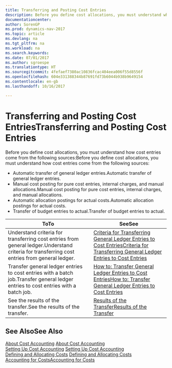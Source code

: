 ```yaml
---
title: Transferring and Posting Cost Entries
description: Before you define cost allocations, you must understand where cost entries come from.
documentationcenter: 
author: SorenGP
ms.prod: dynamics-nav-2017
ms.topic: article
ms.devlang: na
ms.tgt_pltfrm: na
ms.workload: na
ms.search.keywords: 
ms.date: 07/01/2017
ms.author: sgroespe
ms.translationtype: HT
ms.sourcegitcommit: 4fefaef7380ac10836fcac404eea006f55d8556f
ms.openlocfilehash: 604e331388344b87691fd73b6044b938b9649154
ms.contentlocale: en-gb
ms.lasthandoff: 10/16/2017

---
```

# <a name="transferring-and-posting-cost-entries"></a><span data-ttu-id="b2d18-103">Transferring and Posting Cost Entries</span><span class="sxs-lookup"><span data-stu-id="b2d18-103">Transferring and Posting Cost Entries</span></span>
<span data-ttu-id="b2d18-104">Before you define cost allocations, you must understand how cost entries come from the following sources:</span><span class="sxs-lookup"><span data-stu-id="b2d18-104">Before you define cost allocations, you must understand how cost entries come from the following sources:</span></span>  

-   <span data-ttu-id="b2d18-105">Automatic transfer of general ledger entries.</span><span class="sxs-lookup"><span data-stu-id="b2d18-105">Automatic transfer of general ledger entries.</span></span>  
-   <span data-ttu-id="b2d18-106">Manual cost posting for pure cost entries, internal charges, and manual allocations.</span><span class="sxs-lookup"><span data-stu-id="b2d18-106">Manual cost posting for pure cost entries, internal charges, and manual allocations.</span></span>  
-   <span data-ttu-id="b2d18-107">Automatic allocation postings for actual costs.</span><span class="sxs-lookup"><span data-stu-id="b2d18-107">Automatic allocation postings for actual costs.</span></span>  
-   <span data-ttu-id="b2d18-108">Transfer of budget entries to actual.</span><span class="sxs-lookup"><span data-stu-id="b2d18-108">Transfer of budget entries to actual.</span></span>  

|<span data-ttu-id="b2d18-109">**To**</span><span class="sxs-lookup"><span data-stu-id="b2d18-109">**To**</span></span>|<span data-ttu-id="b2d18-110">**See**</span><span class="sxs-lookup"><span data-stu-id="b2d18-110">**See**</span></span>|  
|------------|-------------|  
|<span data-ttu-id="b2d18-111">Understand criteria for transferring cost entries from general ledger.</span><span class="sxs-lookup"><span data-stu-id="b2d18-111">Understand criteria for transferring cost entries from general ledger.</span></span>|[<span data-ttu-id="b2d18-112">Criteria for Transferring General Ledger Entries to Cost Entries</span><span class="sxs-lookup"><span data-stu-id="b2d18-112">Criteria for Transferring General Ledger Entries to Cost Entries</span></span>](finance-criteria-for-transferring-general-ledger-entries-to-cost-entries.md)|  
|<span data-ttu-id="b2d18-113">Transfer general ledger entries to cost entries with a batch job.</span><span class="sxs-lookup"><span data-stu-id="b2d18-113">Transfer general ledger entries to cost entries with a batch job.</span></span>|[<span data-ttu-id="b2d18-114">How to: Transfer General Ledger Entries to Cost Entries</span><span class="sxs-lookup"><span data-stu-id="b2d18-114">How to: Transfer General Ledger Entries to Cost Entries</span></span>](finance-how-to-transfer-general-ledger-entries-to-cost-entries.md)|  
|<span data-ttu-id="b2d18-115">See the results of the transfer.</span><span class="sxs-lookup"><span data-stu-id="b2d18-115">See the results of the transfer.</span></span>|[<span data-ttu-id="b2d18-116">Results of the Transfer</span><span class="sxs-lookup"><span data-stu-id="b2d18-116">Results of the Transfer</span></span>](finance-results-of-the-transfer.md)|  

## <a name="see-also"></a><span data-ttu-id="b2d18-117">See Also</span><span class="sxs-lookup"><span data-stu-id="b2d18-117">See Also</span></span>  
 <span data-ttu-id="b2d18-118">[About Cost Accounting](finance-about-cost-accounting.md) </span><span class="sxs-lookup"><span data-stu-id="b2d18-118">[About Cost Accounting](finance-about-cost-accounting.md) </span></span>  
 <span data-ttu-id="b2d18-119">[Setting Up Cost Accounting](finance-set-up-cost-accounting.md) </span><span class="sxs-lookup"><span data-stu-id="b2d18-119">[Setting Up Cost Accounting](finance-set-up-cost-accounting.md) </span></span>  
 <span data-ttu-id="b2d18-120">[Defining and Allocating Costs](finance-define-and-allocate-costs.md) </span><span class="sxs-lookup"><span data-stu-id="b2d18-120">[Defining and Allocating Costs](finance-define-and-allocate-costs.md) </span></span>  
 [<span data-ttu-id="b2d18-121">Accounting for Costs</span><span class="sxs-lookup"><span data-stu-id="b2d18-121">Accounting for Costs</span></span>](finance-manage-cost-accounting.md)

